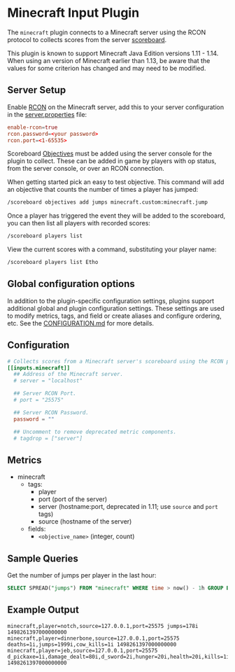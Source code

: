 # Minecraft Input Plugin

The `minecraft` plugin connects to a Minecraft server using the RCON protocol
to collects scores from the server [scoreboard][].

This plugin is known to support Minecraft Java Edition versions 1.11 - 1.14.
When using an version of Minecraft earlier than 1.13, be aware that the values
for some criterion has changed and may need to be modified.

## Server Setup

Enable [RCON][] on the Minecraft server, add this to your server configuration
in the [server.properties][] file:

```conf
enable-rcon=true
rcon.password=<your password>
rcon.port=<1-65535>
```

Scoreboard [Objectives][] must be added using the server console for the
plugin to collect.  These can be added in game by players with op status,
from the server console, or over an RCON connection.

When getting started pick an easy to test objective.  This command will add an
objective that counts the number of times a player has jumped:

```sh
/scoreboard objectives add jumps minecraft.custom:minecraft.jump
```

Once a player has triggered the event they will be added to the scoreboard,
you can then list all players with recorded scores:

```sh
/scoreboard players list
```

View the current scores with a command, substituting your player name:

```sh
/scoreboard players list Etho
```

## Global configuration options <!-- @/docs/includes/plugin_config.md -->

In addition to the plugin-specific configuration settings, plugins support
additional global and plugin configuration settings. These settings are used to
modify metrics, tags, and field or create aliases and configure ordering, etc.
See the [CONFIGURATION.md][CONFIGURATION.md] for more details.

[CONFIGURATION.md]: ../../../docs/CONFIGURATION.md#plugins

## Configuration

```toml @sample.conf
# Collects scores from a Minecraft server's scoreboard using the RCON protocol
[[inputs.minecraft]]
  ## Address of the Minecraft server.
  # server = "localhost"

  ## Server RCON Port.
  # port = "25575"

  ## Server RCON Password.
  password = ""

  ## Uncomment to remove deprecated metric components.
  # tagdrop = ["server"]
```

## Metrics

- minecraft
  - tags:
    - player
    - port (port of the server)
    - server (hostname:port, deprecated in 1.11; use `source` and `port` tags)
    - source (hostname of the server)
  - fields:
    - `<objective_name>` (integer, count)

## Sample Queries

Get the number of jumps per player in the last hour:

```sql
SELECT SPREAD("jumps") FROM "minecraft" WHERE time > now() - 1h GROUP BY "player"
```

## Example Output

```shell
minecraft,player=notch,source=127.0.0.1,port=25575 jumps=178i 1498261397000000000
minecraft,player=dinnerbone,source=127.0.0.1,port=25575 deaths=1i,jumps=1999i,cow_kills=1i 1498261397000000000
minecraft,player=jeb,source=127.0.0.1,port=25575 d_pickaxe=1i,damage_dealt=80i,d_sword=2i,hunger=20i,health=20i,kills=1i,level=33i,jumps=264i,armor=15i 1498261397000000000
```

[server.properties]: https://minecraft.gamepedia.com/Server.properties
[scoreboard]: http://minecraft.gamepedia.com/Scoreboard
[objectives]: https://minecraft.gamepedia.com/Scoreboard#Objectives
[rcon]: http://wiki.vg/RCON
